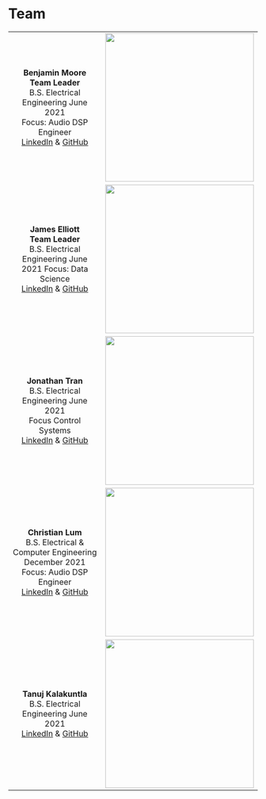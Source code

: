 # Team

| | |
|:---------------------------------------------------------:|:---------------------------------------------------:|
|**Benjamin Moore** <br/> **Team Leader** <br/> B.S. Electrical Engineering June 2021 <br/> Focus: Audio DSP Engineer <br/> [LinkedIn](https://linkedIn.com/in/brmoore21) & [GitHub](https://github.com/mooreben34) | <img src="https://media-exp1.licdn.com/dms/image/C5603AQHj2KnwEhiXJg/profile-displayphoto-shrink_800_800/0/1554922241999?e=1624492800&v=beta&t=iiUxBEuxPHy1cZsLU6lNk5YrkklsFvNJWMwx4EUOHTY" height="300"> |
|**James Elliott** <br/> **Team Leader** <br/> B.S. Electrical Engineering June 2021 Focus: Data Science <br/> [LinkedIn](https://www.linkedin.com/in/conrad-rowling-28b569196/) & [GitHub](https://github.com/Conrad-Rowling) | <img src="https://media-exp1.licdn.com/dms/image/C4E03AQEQcsOiyWKDLw/profile-displayphoto-shrink_800_800/0/1596562002239?e=1624492800&v=beta&t=Zk1d1Gk3sNPnujr23dU2x6Gk11CbXN233BPjpOuf9SY" height="300"> |
|**Jonathan Tran** <br/> B.S. Electrical Engineering June 2021 <br/> Focus Control Systems <br/> [LinkedIn](https://www.linkedin.com/in/jonathan-tran-bbb231170/) & [GitHub](https://github.com/jkt293) | <img src = "https://media-exp1.licdn.com/dms/image/C5603AQGpWzlU4AnDHg/profile-displayphoto-shrink_800_800/0/1577840231107?e=1624492800&v=beta&t=jLJENEldQR9_w9BBfgbtfp4WVIhWsrcdux5gag5p3mE" height="300"> |
|**Christian Lum** <br/> B.S. Electrical & Computer Engineering <br/> December 2021 <br/> Focus: Audio DSP Engineer <br/> [LinkedIn](https://linkedIn.com/in/jocelyn-park) & [GitHub](https://github.com/spectivePer) |<img src="https://media-exp1.licdn.com/dms/image/C5603AQFEAUzVolvgCQ/profile-displayphoto-shrink_800_800/0/1543109083838?e=1624492800&v=beta&t=_2R73Ju7TKmChL4OUgu06Io4QTJHJWY4EShT79P3NxQ" height="300">|
|**Tanuj Kalakuntla** <br/> B.S. Electrical Engineering June 2021 <br/> [LinkedIn](https://linkedIn.com/in/isabelle-asistin) & [GitHub](https://github.com/ijasistin) | <img src="https://media-exp1.licdn.com/dms/image/C5603AQHBraiL4_QPwA/profile-displayphoto-shrink_800_800/0/1553833117709?e=1624492800&v=beta&t=T9CNHDjNpbNX5TZlnqyJbADmtvuQcHZ3LRr2ZvU94gA" height="300"> |
